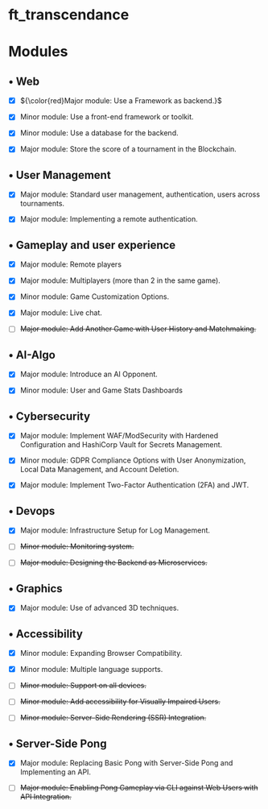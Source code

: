# ft_transcendance


# Modules

## • Web

  - [x] ${\color{red}Major module: Use a Framework as backend.}$
  
  - [x] Minor module: Use a front-end framework or toolkit.
  
  - [x] Minor module: Use a database for the backend.
  
  - [x] Major module: Store the score of a tournament in the Blockchain.

## • User Management

  - [x] Major module: Standard user management, authentication, users across tournaments.

  - [x] Major module: Implementing a remote authentication.

## • Gameplay and user experience

  - [x] Major module: Remote players

  - [x] Major module: Multiplayers (more than 2 in the same game).

  - [x] Minor module: Game Customization Options.
  
  - [x] Major module: Live chat.
  
  - [ ] ~~Major module: Add Another Game with User History and Matchmaking.~~

## • AI-Algo

  - [x] Major module: Introduce an AI Opponent.
  
  - [x] Minor module: User and Game Stats Dashboards
  
## • Cybersecurity

  - [x] Major module: Implement WAF/ModSecurity with Hardened Configuration and HashiCorp Vault for Secrets Management.

  - [x] Minor module: GDPR Compliance Options with User Anonymization, Local Data Management, and Account Deletion.

  - [x] Major module: Implement Two-Factor Authentication (2FA) and JWT.

## • Devops

  - [x] Major module: Infrastructure Setup for Log Management.

  - [ ] ~~Minor module: Monitoring system.~~

  - [ ] ~~Major module: Designing the Backend as Microservices.~~

## • Graphics

  - [x] Major module: Use of advanced 3D techniques.
  
## • Accessibility
  
  - [x] Minor module: Expanding Browser Compatibility.
  
  - [x] Minor module: Multiple language supports.

  - [ ] ~~Minor module: Support on all devices.~~

  - [ ] ~~Minor module: Add accessibility for Visually Impaired Users.~~

  - [ ] ~~Minor module: Server-Side Rendering (SSR) Integration.~~

## • Server-Side Pong

  - [x] Major module: Replacing Basic Pong with Server-Side Pong and Implementing an API.

  - [ ] ~~Major module: Enabling Pong Gameplay via CLI against Web Users with API Integration.~~
  
